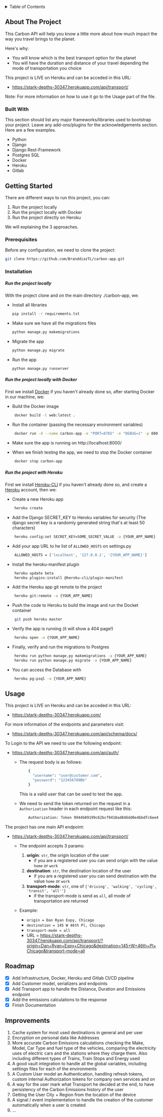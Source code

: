 <!-- TABLE OF CONTENTS -->
<details>
  <summary>Table of Contents</summary>
  <ol>
    <li>
      <a>About The Project</a>
      <ul>
        <li><a>Built With</a></li>
      </ul>
    </li>
    <li>
      <a>Getting Started</a>
      <ul>
        <li><a>Prerequisites</a></li>
        <li><a>Installation</a></li>
      </ul>
    </li>
    <li><a>Usage</a></li>
    <li><a>Roadmap</a></li>
    <li><a>Improvements</a></li>
  </ol>
</details>

<!-- ABOUT THE PROJECT -->
## About The Project

This Carbon API will help you know a little more about how much impact the way you travel brings to the planet.

Here's why:
* You will know which is the best transport option for the planet
* You will have the duration and distance of your travel depending the mode of transportation you choice

This project is LIVE on Heroku and can be acceded in this URL:

* https://stark-depths-30347.herokuapp.com/api/transport/

Note: For more information on how to use it go to the Usage part of the file.

### Built With

This section should list any major frameworks/libraries used to bootstrap your project. Leave any add-ons/plugins for the acknowledgements section. Here are a few examples.

* Python
* Django
* Django Rest-Framework
* Postgres SQL
* Docker
* Heroku
* Gitlab

<!-- GETTING STARTED -->
## Getting Started

There are different ways to run this project, you can:

1. Run the project locally
2. Run the project locally with Docker
3. Run the project directly on Heroku

We will explaining the 3 approaches.

### Prerequisites

Before any configuration, we need to clone the project:

 
  ```sh
  git clone https://github.com/BranddiazTL/carbon-app.git
  ```

### Installation

#####  Run the project locally

With the project clone and on the main directory ./carbon-app, we:
 * Install all libraries
      ```sh
      pip install -r requirements.txt
      ```
 * Make sure we have all the migrations files
      ```sh
      python manage.py makemigrations
      ```
 * Migrate the app
      ```sh
      python manage.py migrate
      ```
 * Run the app
      ```sh
      python manage.py runserver
      ```
   
   
#####  Run the project locally with Docker

First we install [Docker](https://docs.docker.com/get-docker/) if you haven't already done so, after starting Docker in our machine, we:
 * Build the Docker image
      ```sh
       docker build -t web:latest .
      ```
 * Run the container (passing the necessary environment variables)
      ```sh
       docker run -d --name carbon-app -e "PORT=8765" -e "DEBUG=1" -p 8000:8765 web:latest
      ```
 * Make sure the app is running on http://localhost:8000/
 
 * When we finish testing the app, we need to stop the Docker container
      ```sh
       docker stop carbon-app
      ```
   
#####  Run the project with Heroku

First we install [Heroku-CLI](https://devcenter.heroku.com/articles/heroku-cli) if you haven't already done so, and create a [Heroku](https://signup.heroku.com/ ) account, then we:
 * Create a new Heroku app
      ```sh
       heroku create
      ```
 * Add the Django SECRET_KEY to Heroku variables for security (The django secret key is a randomly generated string that's at least 50 characters)
      ```sh
       heroku config:set SECRET_KEY=SOME_SECRET_VALUE -a {YOUR_APP_NAME}
      ```
 
 * Add your app URL to he list of `ALLOWED_HOSTS` on settings.py
      ```sh
       ALLOWED_HOSTS = ['localhost', '127.0.0.1', '{YOUR_APP_NAME}']
      ```
 * Install the heroku-manifest plugin
      ```sh
       heroku update beta
       heroku plugins:install @heroku-cli/plugin-manifest
      ```
 * Add the Heroku app git remote to the project
      ```sh
       heroku git:remote -a {YOUR_APP_NAME}
      ```
 * Push the code to Heroku to build the image and run the Docket container
      ```sh
       git push heroku master
      ```
 * Verify the app is running (it will show a 404 page!)
      ```sh
       heroku open -a {YOUR_APP_NAME}
      ```
 * Finally, verify and run the migrations to Postgres
      ```sh
       heroku run python manage.py makemigrations -a {YOUR_APP_NAME}
       heroku run python manage.py migrate -a {YOUR_APP_NAME}
      ```
 * You can access the Database with
      ```sh
       heroku pg:psql -a {YOUR_APP_NAME}
      ```


<!-- USAGE EXAMPLES -->
## Usage

This project is LIVE on Heroku and can be acceded in this URL:

* https://stark-depths-30347.herokuapp.com/

For more information of the endpoints and parameters visit:

* https://stark-depths-30347.herokuapp.com/api/schema/docs/

To Login to the API we need to use the following endpoint:

* https://stark-depths-30347.herokuapp.com/api/auth/

    * The request body is as follows:
      ```sh
          {
            "username": "user@customer.com",
            "password": "123456789Bb"
          }
      ```
        This is a valid user that can be used to test the app.
        
    * We need to send the token returned on the request in a `Authorization` header in each endpoint request like this:
      ```sh
          Authorization: Token 9944b09199c62bcf9418ad846dd0e4bbdfc6ee4b
      ```

The project has one main API endpoint:

* https://stark-depths-30347.herokuapp.com/api/transport/

    * The endpoint accepts 3 params:
        1. **origin**: `str`, the origin location of the user
            * if you are a registered user you can send origin with the value `home` or `work`
        2. **destination**: `str`, the destination location of the user
            * if you are a registered user you can send destination with the value `home` or `work`
        3. **transport-mode**: `str`, one of `{'driving', 'walking', 'cycling', 'transit', 'all''}`
            * if the transport-mode is send as `all`, all mode of transportation are returned

    * Example:
        * `origin = Dan Ryan Expy, Chicago`
        * `destination = 145 W 46th Pl, Chicago`
        * `transport-mode = all`
        *   URL = https://stark-depths-30347.herokuapp.com/api/transport/?origin=Dan+Ryan+Expy+Chicago&destination=145+W+46th+Pl+Chicago&transport-mode=all
<!-- ROADMAP -->
## Roadmap

- [x] Add Infrastructure, Docker, Heroku and Gitlab CI/CD pipeline
- [x] Add Customer model, serializers and endpoints
- [x] Add Transport app to handle the Distance, Duration and Emissions endpoint
- [x] Add the emissions calculations to the response
- [x] Finish Documentation

<!-- IMPROVEMENTS -->
## Improvements

1. Cache system for most used destinations in general and per user
2. Encryption on personal data like Addresses
3. More accurate Carbon Emissions calculations checking the Make, Model, Car Type and fuel type of the vehicles, comparing the electricity uses of electric cars and the stations where they charge them. Also including different types of Trains, Train Stops and Energy used
4. A good vault integration to handle all the global variables, including settings files for each of the environments 
5. A Custom User model an Authentication, handling refresh tokens, custom internal Authorization tokens for company own services and on
6. A way for the user mark what Transport he decided at the end, to have persistency of the Carbon Emissions history of the user
7. Getting the User City + Region from the location of the device
8. A signal / event implementation to handle the creation of the customer automatically when a user is created
9. ...
  

